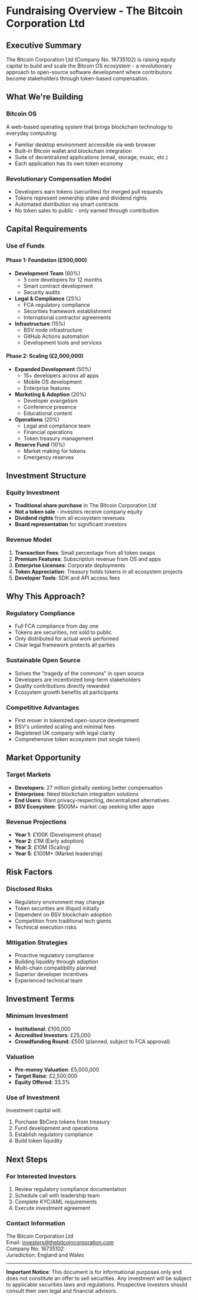# Fundraising Overview - The Bitcoin Corporation Ltd

## Executive Summary

The Bitcoin Corporation Ltd (Company No. 16735102) is raising equity capital to build and scale the Bitcoin OS ecosystem - a revolutionary approach to open-source software development where contributors become stakeholders through token-based compensation.

## What We're Building

### Bitcoin OS
A web-based operating system that brings blockchain technology to everyday computing:
- Familiar desktop environment accessible via web browser
- Built-in Bitcoin wallet and blockchain integration
- Suite of decentralized applications (email, storage, music, etc.)
- Each application has its own token economy

### Revolutionary Compensation Model
- Developers earn tokens (securities) for merged pull requests
- Tokens represent ownership stake and dividend rights
- Automated distribution via smart contracts
- No token sales to public - only earned through contribution

## Capital Requirements

### Use of Funds

#### Phase 1: Foundation (£500,000)
- **Development Team** (60%)
  - 5 core developers for 12 months
  - Smart contract development
  - Security audits
- **Legal & Compliance** (25%)
  - FCA regulatory compliance
  - Securities framework establishment
  - International contractor agreements
- **Infrastructure** (15%)
  - BSV node infrastructure
  - GitHub Actions automation
  - Development tools and services

#### Phase 2: Scaling (£2,000,000)
- **Expanded Development** (50%)
  - 15+ developers across all apps
  - Mobile OS development
  - Enterprise features
- **Marketing & Adoption** (20%)
  - Developer evangelism
  - Conference presence
  - Educational content
- **Operations** (20%)
  - Legal and compliance team
  - Financial operations
  - Token treasury management
- **Reserve Fund** (10%)
  - Market making for tokens
  - Emergency reserves

## Investment Structure

### Equity Investment
- **Traditional share purchase** in The Bitcoin Corporation Ltd
- **Not a token sale** - investors receive company equity
- **Dividend rights** from all ecosystem revenues
- **Board representation** for significant investors

### Revenue Model
1. **Transaction Fees**: Small percentage from all token swaps
2. **Premium Features**: Subscription revenue from OS and apps
3. **Enterprise Licenses**: Corporate deployments
4. **Token Appreciation**: Treasury holds tokens in all ecosystem projects
5. **Developer Tools**: SDK and API access fees

## Why This Approach?

### Regulatory Compliance
- Full FCA compliance from day one
- Tokens are securities, not sold to public
- Only distributed for actual work performed
- Clear legal framework protects all parties

### Sustainable Open Source
- Solves the "tragedy of the commons" in open source
- Developers are incentivized long-term stakeholders
- Quality contributions directly rewarded
- Ecosystem growth benefits all participants

### Competitive Advantages
- First mover in tokenized open-source development
- BSV's unlimited scaling and minimal fees
- Registered UK company with legal clarity
- Comprehensive token ecosystem (not single token)

## Market Opportunity

### Target Markets
- **Developers**: 27 million globally seeking better compensation
- **Enterprises**: Need blockchain integration solutions
- **End Users**: Want privacy-respecting, decentralized alternatives
- **BSV Ecosystem**: $500M+ market cap seeking killer apps

### Revenue Projections
- **Year 1**: £100K (Development phase)
- **Year 2**: £1M (Early adoption)
- **Year 3**: £10M (Scaling)
- **Year 5**: £100M+ (Market leadership)

## Risk Factors

### Disclosed Risks
- Regulatory environment may change
- Token securities are illiquid initially
- Dependent on BSV blockchain adoption
- Competition from traditional tech giants
- Technical execution risks

### Mitigation Strategies
- Proactive regulatory compliance
- Building liquidity through adoption
- Multi-chain compatibility planned
- Superior developer incentives
- Experienced technical team

## Investment Terms

### Minimum Investment
- **Institutional**: £100,000
- **Accredited Investors**: £25,000
- **Crowdfunding Round**: £500 (planned, subject to FCA approval)

### Valuation
- **Pre-money Valuation**: £5,000,000
- **Target Raise**: £2,500,000
- **Equity Offered**: 33.3%

### Use of Investment
Investment capital will:
1. Purchase $bCorp tokens from treasury
2. Fund development and operations
3. Establish regulatory compliance
4. Build token liquidity

## Next Steps

### For Interested Investors
1. Review regulatory compliance documentation
2. Schedule call with leadership team
3. Complete KYC/AML requirements
4. Execute investment agreement

### Contact Information
The Bitcoin Corporation Ltd  
Email: investors@thebitcoincorporation.com  
Company No: 16735102  
Jurisdiction: England and Wales

---

**Important Notice**: This document is for informational purposes only and does not constitute an offer to sell securities. Any investment will be subject to applicable securities laws and regulations. Prospective investors should consult their own legal and financial advisors.